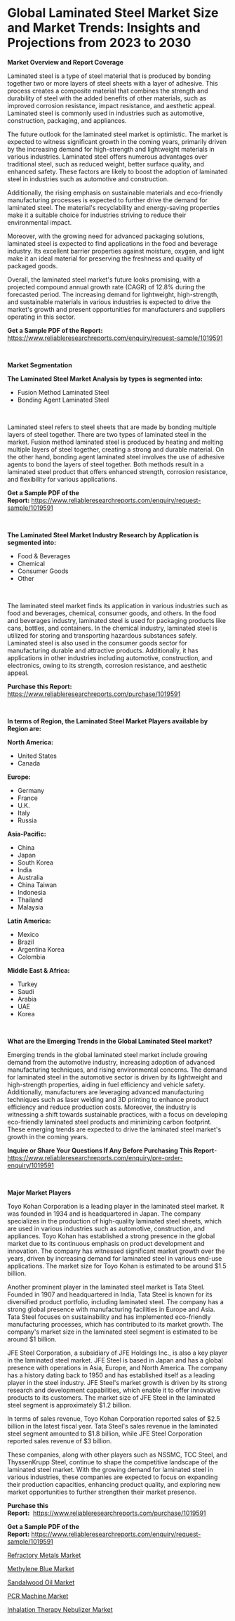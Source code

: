 <p><h1>Global Laminated Steel Market Size and Market Trends: Insights and Projections from 2023 to 2030</h1></p><p><strong>Market Overview and Report Coverage</strong></p>
<p><p>Laminated steel is a type of steel material that is produced by bonding together two or more layers of steel sheets with a layer of adhesive. This process creates a composite material that combines the strength and durability of steel with the added benefits of other materials, such as improved corrosion resistance, impact resistance, and aesthetic appeal. Laminated steel is commonly used in industries such as automotive, construction, packaging, and appliances.</p><p>The future outlook for the laminated steel market is optimistic. The market is expected to witness significant growth in the coming years, primarily driven by the increasing demand for high-strength and lightweight materials in various industries. Laminated steel offers numerous advantages over traditional steel, such as reduced weight, better surface quality, and enhanced safety. These factors are likely to boost the adoption of laminated steel in industries such as automotive and construction.</p><p>Additionally, the rising emphasis on sustainable materials and eco-friendly manufacturing processes is expected to further drive the demand for laminated steel. The material's recyclability and energy-saving properties make it a suitable choice for industries striving to reduce their environmental impact.</p><p>Moreover, with the growing need for advanced packaging solutions, laminated steel is expected to find applications in the food and beverage industry. Its excellent barrier properties against moisture, oxygen, and light make it an ideal material for preserving the freshness and quality of packaged goods.</p><p>Overall, the laminated steel market's future looks promising, with a projected compound annual growth rate (CAGR) of 12.8% during the forecasted period. The increasing demand for lightweight, high-strength, and sustainable materials in various industries is expected to drive the market's growth and present opportunities for manufacturers and suppliers operating in this sector.</p></p>
<p><strong>Get a Sample PDF of the Report:</strong> <a href="https://www.reliableresearchreports.com/enquiry/request-sample/1019591">https://www.reliableresearchreports.com/enquiry/request-sample/1019591</a></p>
<p>&nbsp;</p>
<p><strong>Market Segmentation</strong></p>
<p><strong>The Laminated Steel Market Analysis by types is segmented into:</strong></p>
<p><ul><li>Fusion Method Laminated Steel</li><li>Bonding Agent Laminated Steel</li></ul></p>
<p>&nbsp;</p>
<p><p>Laminated steel refers to steel sheets that are made by bonding multiple layers of steel together. There are two types of laminated steel in the market. Fusion method laminated steel is produced by heating and melting multiple layers of steel together, creating a strong and durable material. On the other hand, bonding agent laminated steel involves the use of adhesive agents to bond the layers of steel together. Both methods result in a laminated steel product that offers enhanced strength, corrosion resistance, and flexibility for various applications.</p></p>
<p><strong>Get a Sample PDF of the Report:</strong>&nbsp;<a href="https://www.reliableresearchreports.com/enquiry/request-sample/1019591">https://www.reliableresearchreports.com/enquiry/request-sample/1019591</a></p>
<p>&nbsp;</p>
<p><strong>The Laminated Steel Market Industry Research by Application is segmented into:</strong></p>
<p><ul><li>Food & Beverages</li><li>Chemical</li><li>Consumer Goods</li><li>Other</li></ul></p>
<p>&nbsp;</p>
<p><p>The laminated steel market finds its application in various industries such as food and beverages, chemical, consumer goods, and others. In the food and beverages industry, laminated steel is used for packaging products like cans, bottles, and containers. In the chemical industry, laminated steel is utilized for storing and transporting hazardous substances safely. Laminated steel is also used in the consumer goods sector for manufacturing durable and attractive products. Additionally, it has applications in other industries including automotive, construction, and electronics, owing to its strength, corrosion resistance, and aesthetic appeal.</p></p>
<p><strong>Purchase this Report:</strong>&nbsp; <a href="https://www.reliableresearchreports.com/purchase/1019591">https://www.reliableresearchreports.com/purchase/1019591</a></p>
<p>&nbsp;</p>
<p><strong>In terms of Region, the Laminated Steel Market Players available by Region are:</strong></p>
<p>
    <p> <strong> North America: </strong>
        <ul>
            <li>United States</li>
            <li>Canada</li>
        </ul>
        </p> 
    <p> <strong> Europe: </strong>
        <ul>
            <li>Germany</li>
            <li>France</li>
            <li>U.K.</li>
            <li>Italy</li>
            <li>Russia</li>
        </ul>
        </p> 
    <p> <strong> Asia-Pacific: </strong>
        <ul>
            <li>China</li>
            <li>Japan</li>
            <li>South Korea</li>
            <li>India</li>
            <li>Australia</li>
            <li>China Taiwan</li>
            <li>Indonesia</li>
            <li>Thailand</li>
            <li>Malaysia</li>
        </ul>
        </p> 
    <p> <strong> Latin America: </strong>
        <ul>
            <li>Mexico</li>
            <li>Brazil</li>
            <li>Argentina Korea</li>
            <li>Colombia</li>
        </ul>
        </p> 
    <p> <strong> Middle East & Africa: </strong>
        <ul>
            <li>Turkey</li>
            <li>Saudi</li>
            <li>Arabia</li>
            <li>UAE</li>
            <li>Korea</li>
        </ul>
    </p>
    </p>
<p>&nbsp;</p>
<p><strong>What are the Emerging Trends in the Global Laminated Steel market?</strong></p>
<p><p>Emerging trends in the global laminated steel market include growing demand from the automotive industry, increasing adoption of advanced manufacturing techniques, and rising environmental concerns. The demand for laminated steel in the automotive sector is driven by its lightweight and high-strength properties, aiding in fuel efficiency and vehicle safety. Additionally, manufacturers are leveraging advanced manufacturing techniques such as laser welding and 3D printing to enhance product efficiency and reduce production costs. Moreover, the industry is witnessing a shift towards sustainable practices, with a focus on developing eco-friendly laminated steel products and minimizing carbon footprint. These emerging trends are expected to drive the laminated steel market's growth in the coming years.</p></p>
<p><strong>Inquire or Share Your Questions If Any Before Purchasing This Report</strong>- <a href="https://www.reliableresearchreports.com/enquiry/pre-order-enquiry/1019591">https://www.reliableresearchreports.com/enquiry/pre-order-enquiry/1019591</a></p>
<p>&nbsp;</p>
<p><strong>Major Market Players</strong></p>
<p><p>Toyo Kohan Corporation is a leading player in the laminated steel market. It was founded in 1934 and is headquartered in Japan. The company specializes in the production of high-quality laminated steel sheets, which are used in various industries such as automotive, construction, and appliances. Toyo Kohan has established a strong presence in the global market due to its continuous emphasis on product development and innovation. The company has witnessed significant market growth over the years, driven by increasing demand for laminated steel in various end-use applications. The market size for Toyo Kohan is estimated to be around $1.5 billion.</p><p>Another prominent player in the laminated steel market is Tata Steel. Founded in 1907 and headquartered in India, Tata Steel is known for its diversified product portfolio, including laminated steel. The company has a strong global presence with manufacturing facilities in Europe and Asia. Tata Steel focuses on sustainability and has implemented eco-friendly manufacturing processes, which has contributed to its market growth. The company's market size in the laminated steel segment is estimated to be around $1 billion.</p><p>JFE Steel Corporation, a subsidiary of JFE Holdings Inc., is also a key player in the laminated steel market. JFE Steel is based in Japan and has a global presence with operations in Asia, Europe, and North America. The company has a history dating back to 1950 and has established itself as a leading player in the steel industry. JFE Steel's market growth is driven by its strong research and development capabilities, which enable it to offer innovative products to its customers. The market size of JFE Steel in the laminated steel segment is approximately $1.2 billion.</p><p>In terms of sales revenue, Toyo Kohan Corporation reported sales of $2.5 billion in the latest fiscal year. Tata Steel's sales revenue in the laminated steel segment amounted to $1.8 billion, while JFE Steel Corporation reported sales revenue of $3 billion.</p><p>These companies, along with other players such as NSSMC, TCC Steel, and ThyssenKrupp Steel, continue to shape the competitive landscape of the laminated steel market. With the growing demand for laminated steel in various industries, these companies are expected to focus on expanding their production capacities, enhancing product quality, and exploring new market opportunities to further strengthen their market presence.</p></p>
<p><strong>Purchase this Report:</strong>&nbsp;&nbsp;<a href="https://www.reliableresearchreports.com/purchase/1019591">https://www.reliableresearchreports.com/purchase/1019591</a></p>
<p></p>
<p><strong>Get a Sample PDF of the Report:</strong>&nbsp;<a href="https://www.reliableresearchreports.com/enquiry/request-sample/1019591">https://www.reliableresearchreports.com/enquiry/request-sample/1019591</a></p>
<p><p><a href="https://github.com/scarol104/Market-Research-Report-List-1/blob/main/refractory-metals-market.md">Refractory Metals Market</a></p><p><a href="https://github.com/dzharov81/Market-Research-Report-List-1/blob/main/methylene-blue-market.md">Methylene Blue Market</a></p><p><a href="https://github.com/ambrozg/Market-Research-Report-List-1/blob/main/sandalwood-oil-market.md">Sandalwood Oil Market</a></p><p><a href="https://github.com/rahu1503/Market-Research-Report-List-1/blob/main/pcr-machine-market.md">PCR Machine Market</a></p><p><a href="https://github.com/gshchiplitsov/Market-Research-Report-List-1/blob/main/inhalation-therapy-nebulizer-market.md">Inhalation Therapy Nebulizer Market</a></p></p>